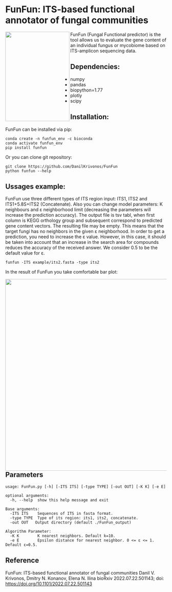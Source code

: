 # FunFun: ITS-based functional annotator of fungal communities
<img src="https://user-images.githubusercontent.com/53526550/179017255-7efbfcb2-cee6-427a-9d43-0e2a570b2d45.png" width="200" height="280" align="left">
FunFun (Fungal Functional predictor) is the tool allows us to evaluate the gene content of an individual fungus or mycobiome based on ITS-amplicon sequencing data. 

## **Dependencies:**
- numpy
- pandas
- biopython=1.77
- plotly
- scipy
## **Installation:**
FunFun can be installed via pip:
```
conda create -n funfun_env -c bioconda
conda activate funfun_env
pip install funfun
```
Or you can clone git repository:
```
git clone https://github.com/DanilKrivonos/FunFun
python funfun --help
```
## **Ussages example:**

FunFun use three different types of ITS region input: ITS1, ITS2 and ITS1+5.8S+ITS2 (Concatenate). Also you can change model parameters: K neighbours and ε neighborhood limit (decreasing the parameters will increase the prediction accuracy). The output file is tsv tabl, when first column is KEGG orthology group and subsequent correspond to predicted gene content vectors. The resulting file may be empty. This means that the target fungi has no neighbors in the given ε neighborhood. In order to get a prediction, you need to increase 
the ε value. However, in this case, it should be taken into account that an increase in the search area for compounds reduces the accuracy of the received answer. We consider 0.5 to be the default value for ε.


```
funfun -ITS example/its2.fasta -type its2
```
In the result of FunFun you take comfortable bar plot:

<img src="https://user-images.githubusercontent.com/53526550/177324645-b297fc42-a774-4883-9cbf-8810cccea0a7.png" width="1000" height="600" align="left">

## Parameters
```
usage: FunFun.py [-h] [-ITS ITS] [-type TYPE] [-out OUT] [-K K] [-e E]

optional arguments:
  -h, --help  show this help message and exit

Base arguments:
  -ITS ITS    Sequences of ITS in fasta format.
  -type TYPE  Type of its region: its1, its2, concatenate.
  -out OUT   Output directory (default ./FunFun_output)

Algorithm Parameter:
  -K K        K nearest neighbors. Default k=10.
  -e E        Epsilon distance for nearest neighbor. 0 <= ε <= 1. Default ε=0.5.
```
## Reference
FunFun: ITS-based functional annotator of fungal communities
Danil V. Krivonos, Dmitry N. Konanov, Elena N. Ilina
bioRxiv 2022.07.22.501143; doi: https://doi.org/10.1101/2022.07.22.501143
 
